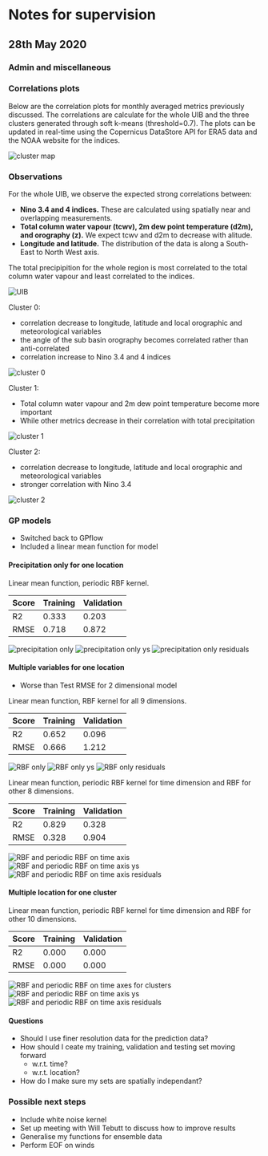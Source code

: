 # Notes for supervision

## 28th May 2020

### Admin and miscellaneous

### Correlations plots

Below are the correlation plots for monthly averaged metrics previously discussed. The correlations are calculate for the whole UIB and the three clusters generated through soft k-means (threshold=0.7). The plots can be updated in real-time using the Copernicus DataStore API for ERA5 data and the NOAA website for the indices.

![cluster map](https://dl.dropboxusercontent.com/s/g73pq99q4w9rw5z/Screenshot%202020-06-01%20at%2023.17.34.png?dl=0)

### Observations

For the whole UIB, we observe the expected strong correlations between:

* __Nino 3.4 and 4 indices.__ These are calculated using spatially near and overlapping measurements.
* __Total column water vapour (tcwv), 2m dew point temperature (d2m), and orography (z).__ We expect tcwv and d2m to decrease with alitude. 
* __Longitude and latitude.__ The distribution of the data is along a South-East to North West axis.

The total precipipition for the whole region is most correlated to the total column water vapour and least correlated to the indices.

![UIB](https://dl.dropboxusercontent.com/s/2plz0hyedfl345x/Screenshot%202020-05-29%20at%2017.12.54.png?dl=0)

Cluster 0:

* correlation decrease to longitude, latitude and local orographic and meteorological variables
* the angle of the sub basin orography becomes correlated rather than anti-correlated
* correlation increase to Nino 3.4 and 4 indices

![cluster 0](https://dl.dropboxusercontent.com/s/a3dxtxkf3q0qvty/Screenshot%202020-05-29%20at%2017.13.04.png?dl=0)

Cluster 1:

* Total column water vapour and 2m dew point temperature become more important
* While other metrics decrease in their correlation with total precipitation

![cluster 1](https://dl.dropboxusercontent.com/s/az6v41ipjom3vzn/Screenshot%202020-05-29%20at%2017.13.39.png?dl=0)

Cluster 2:

* correlation decrease to longitude, latitude and local orographic and meteorological variables
* stronger correlation with Nino 3.4

![cluster 2](https://dl.dropboxusercontent.com/s/sjiwmtl1fj714ig/Screenshot%202020-05-29%20at%2017.13.51.png?dl=0)

### GP models

* Switched back to GPflow
* Included a linear mean function for model

#### Precipitation only for one location

Linear mean function, periodic RBF kernel.

| Score | Training | Validation |
| ----- | ---------| ---------- |
| R2    | 0.333    | 0.203      |
| RMSE  | 0.718    | 0.872      |

![precipitation only](https://dl.dropboxusercontent.com/s/vjv7ht6w3yf6cr2/Screenshot%202020-05-31%20at%2019.07.32.png?dl=0)
![precipitation only ys](https://dl.dropboxusercontent.com/s/gzhol52i85k8l75/Screenshot%202020-06-04%20at%2001.27.45.png?dl=0)
![precipitation only residuals](https://dl.dropboxusercontent.com/s/vhv851poxh2i0cg/Screenshot%202020-06-04%20at%2001.30.56.png?dl=0)

#### Multiple variables for one location

* Worse than Test RMSE for 2 dimensional model

Linear mean function, RBF kernel for all 9 dimensions.

| Score | Training | Validation |
| ----- | ---------| ---------- |
| R2    | 0.652    | 0.096      |
| RMSE  | 0.666    | 1.212      |

![RBF only](https://dl.dropboxusercontent.com/s/i6geypj4e5lmiln/Screenshot%202020-06-01%20at%2021.43.25.png?dl=0)
![RBF only ys](https://dl.dropboxusercontent.com/s//ov5gnvlp62w1gn3/Screenshot%202020-06-04%20at%2001.33.28.png?dl=0)
![RBF only residuals](https://dl.dropboxusercontent.com/s/enrmf7m0cn8te81/Screenshot%202020-06-04%20at%2001.34.14.png?dl=0)

Linear mean function, periodic RBF kernel for time dimension and RBF for other 8 dimensions.

| Score | Training | Validation |
| ----- | ---------| ---------- |
| R2    | 0.829    | 0.328      |
| RMSE  | 0.328    | 0.904      |

![RBF and periodic RBF on time axis](https://dl.dropboxusercontent.com/s/ohayaq75i48kam4/Screenshot%202020-06-01%20at%2022.34.32.png?dl=0)
![RBF and periodic RBF on time axis ys](https://dl.dropboxusercontent.com/s/id4cb01h578v7ft/Screenshot%202020-06-04%20at%2001.38.45.png?dl=0)
![RBF and periodic RBF on time axis residuals](https://dl.dropboxusercontent.com/s/hze2b7h8mwto4ou/Screenshot%202020-06-04%20at%2001.37.20.png?dl=0)

#### Multiple location for one cluster

Linear mean function, periodic RBF kernel for time dimension and RBF for other 10 dimensions.

| Score | Training | Validation |
| ----- | ---------| ---------- |
| R2    | 0.000    | 0.000      |
| RMSE  | 0.000    | 0.000      |

![RBF and periodic RBF on time axes for clusters](https://dl.dropboxusercontent.com/s)
![RBF and periodic RBF on time axis ys](https://dl.dropboxusercontent.com/s/)
![RBF and periodic RBF on time axis residuals](https://dl.dropboxusercontent.com/s/)

#### Questions

* Should I use finer resolution data for the prediction data?
* How should I ceate my training, validation and testing set moving forward
  * w.r.t. time?
  * w.r.t. location?
* How do I make sure my sets are spatially independant?

### Possible next steps

* Include white noise kernel
* Set up meeting with Will Tebutt to discuss how to improve results
* Generalise my functions for ensemble data
* Perform EOF on winds

